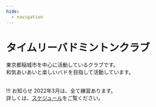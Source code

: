 ```yaml
---
hide:
  - navigation
---
```

# タイムリーバドミントンクラブ
東京都稲城市を中心に活動しているクラブです。  
和気あいあいと楽しいバドを目指して活動しています。  
</br>

!!! お知らせ
    2022年3月は、全て練習あります。  
    詳しくは、[スケジュール](./schedule.md)をご覧ください。